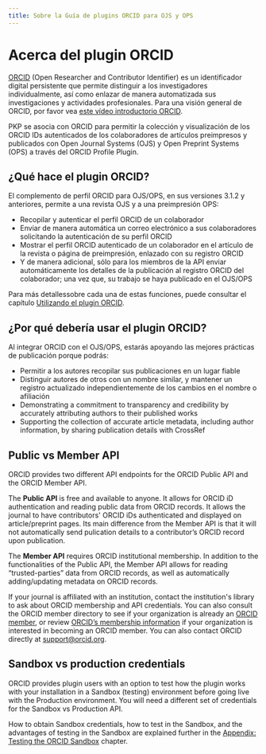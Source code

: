 ```yaml
---
title: Sobre la Guía de plugins ORCID para OJS y OPS
---
```


# Acerca del plugin ORCID

[ORCID](https://orcid.org/) (Open Researcher and Contributor Identifier) es un identificador digital persistente que permite distinguir a los investigadores individualmente, así como enlazar de manera automatizada sus investigaciones y actividades profesionales. Para una visión general de ORCID, por favor vea [este vídeo introductorio ORCID](https://vimeo.com/97150912).

PKP se asocia con ORCID para permitir la colección y visualización de los ORCID IDs autenticados de los colaboradores de artículos preimpresos y publicados con Open Journal Systems (OJS) y Open Preprint Systems (OPS) a través del ORCID Profile Plugin.

## ¿Qué hace el plugin ORCID?

El complemento de perfil ORCID para OJS/OPS, en sus versiones 3.1.2 y anteriores, permite a una revista OJS y a una preimpresión OPS:

* Recopilar y autenticar el perfil ORCID de un colaborador
* Enviar de manera automática un correo electrónico a sus colaboradores solicitando la autenticación de su perfil ORCID
* Mostrar el perfil ORCID autenticado de un colaborador en el artículo de la revista o página de preimpresión, enlazado con su registro ORCID
* Y de manera adicional, sólo para los miembros de la API enviar automáticamente los detalles de la publicación al registro ORCID del colaborador; una vez que, su trabajo se haya publicado en el OJS/OPS

Para más detallessobre cada una de estas funciones, puede consultar el capítulo [Utilizando el plugin ORCID](./using-plugin.md).

## ¿Por qué debería usar el plugin ORCID?

Al integrar ORCID con el OJS/OPS, estarás apoyando las mejores prácticas de publicación porque podrás:

* Permitir a los autores recopilar sus publicaciones en un lugar fiable
* Distinguir autores de otros con un nombre similar, y mantener un registro actualizado independientemente de los cambios en el nombre o afiliación
* Demonstrating a commitment to transparency and credibility by accurately attributing authors to their published works
* Supporting the collection of accurate article metadata, including author information, by sharing publication details with CrossRef

## Public vs Member API

ORCID provides two different API endpoints for the ORCID Public API and the ORCID Member API.

The **Public API** is free and available to anyone. It allows for ORCID iD authentication and reading public data from ORCID records. It allows the journal to have contributors' ORCID iDs authenticated and displayed on article/preprint pages. Its main difference from the Member API is that it will not automatically send pulication details to a contributor’s ORCID record upon publication.

The **Member API** requires ORCID institutional membership. In addition to the functionalities of the Public API, the Member API allows for reading “trusted-parties” data from ORCID records, as well as automatically adding/updating metadata on ORCID records.

If your journal is affiliated with an institution, contact the institution's library to ask about ORCID membership and API credentials. You can also consult the ORCID member directory to see if your organization is already an [ORCID member](https://orcid.org/members), or review [ORCID’s membership information](https://orcid.org/about/membership) if your organization is interested in becoming an ORCID member. You can also contact ORCID directly at support@orcid.org.

## Sandbox vs production credentials

ORCID provides plugin users with an option to test how the plugin works with your installation in a Sandbox (testing) environment before going live with the Production environment. You will need a different set of credentials for the Sandbox vs Production API.

How to obtain Sandbox credentials, how to test in the Sandbox, and the advantages of testing in the Sandbox are explained further in the [Appendix: Testing the ORCID Sandbox](./appendix-testing-orcid-sandbox.md) chapter.
